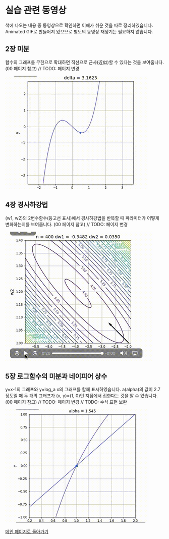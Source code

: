 # 실습 관련 동영상
책에 나오는 내용 중 동영상으로 확인하면 이해가 쉬운 것을 따로 정리하였습니다. Animated GIF로 만들어져 있으므로 별도의 동영상 재생기는 필요하지 않습니다.

## 2장 미분
함수의 그래프를 무한으로 확대하면 직선으로 근사(近似)할 수 있다는 것을 보여줍니다.
(00 페이지 참고) // TODO: 페이지 변경

![미분](images/diff.gif)

## 4장 경사하강법
 (w1, w2)의 2변수함수(등고선 표시)에서 경사하강법을 반복할 때 파라미터가 어떻게 변화하는지를 보여줍니다.
(00 페이지 참고) // TODO: 페이지 변경

![경사하강법](images/gradient-descent.gif)

## 5장 로그함수의 미분과 네이피어 상수
y=x-1의 그래프와 y=log_a x의 그래프를 함께 표시하였습니다. 
a(alpha)의 값이 2.7 정도일 때 두 개의 그래프가 (x, y)=(1, 0)인 지점에서 접한다는 것을 알 수 있습니다.
(00 페이지 참고) // TODO: 페이지 변경
// TODO: 수식 표현 보완

![](images/log-animation.gif)

[메인 페이지로 돌아가기](./README.md)
